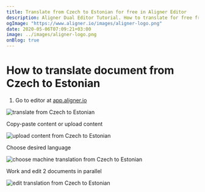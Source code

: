 ```yaml
---
title: Translate from Czech to Estonian for free in Aligner Editor
description: Aligner Dual Editor Tutorial. How to translate for free from Czech to Estonian. Aligner is multilingual document management platform. 
ogImage: "https://www.aligner.io/images/aligner-logo.png"
date: 2020-05-06T07:09:21+03:00
image: ../images/aligner-logo.png
onBlog: true
---
```


# How to translate document from Czech to Estonian

1. Go to editor at [app.aligner.io](https://app.aligner.io "Aligner App web page")

![translate from Czech to Estonian](../aligner-blank-editor.png "translate from Czech to Estonian")

Copy-paste content or upload content

![upload content from Czech to Estonian](../aligner-uploaded-document.png "upload content from Czech to Estonian")

Choose desired language

![choose machine translation from Czech to Estonian](../aligner-language-dropdown.png "choose machine translation from Czech to Estonian")

Work and edit 2 documents in parallel

![edit translation from Czech to Estonian](../aligner-double-sitded-editor.png "edit translation from Czech to Estonian")

